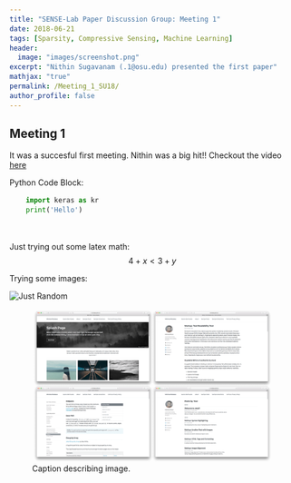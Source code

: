 ```yaml
---
title: "SENSE-Lab Paper Discussion Group: Meeting 1"
date: 2018-06-21
tags: [Sparsity, Compressive Sensing, Machine Learning]
header:
  image: "images/screenshot.png"
excerpt: "Nithin Sugavanam (.1@osu.edu) presented the first paper"
mathjax: "true"
permalink: /Meeting_1_SU18/
author_profile: false
---
```


## Meeting 1

It was a succesful first meeting. Nithin was a big hit!!
Checkout the video [here](https://www.youtube.com/watch?v=FiOgz3nKpgk)

Python Code Block:

```python 
    import keras as kr
    print('Hello')
    
    
```


Just trying out some latex math: $$4+x<3+y$$

Trying some images:

<img src="{{ site.url }}{{ site.baseurl }}/images/screenshot-layouts.png" alt="Just Random">

<figure>
    <a href="/assets/images/image-filename-1-large.jpg"><img src="/images/screenshot-layouts.png"></a>
    <figcaption>Caption describing image.</figcaption>
</figure>
